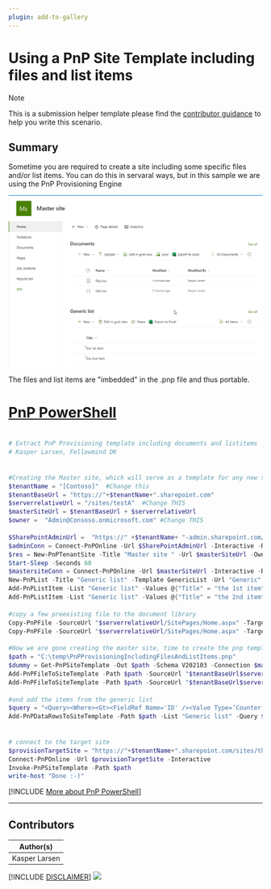 ```yaml
---
plugin: add-to-gallery
---
```


# Using a PnP Site Template including files and list items

> [!Note]
> This is a submission helper template please find the [contributor guidance](/docfx/contribute.md) to help you write this scenario.

## Summary

Sometime you are required to create a site including some specific files and/or list items. You can do this in servaral ways, but in this sample we are using the PnP Provisioning Engine

![Example Screenshot](assets/example.png)

The files and list items are "imbedded" in the .pnp file and thus portable.

# [PnP PowerShell](#tab/pnpps)

```powershell

# Extract PnP Provisioning template including documents and listitems  , using PS7.3 and PnP.Powershell 1.12*
# Kasper Larsen, Fellowmind DK


#Creating the Master site, which will serve as a template for any new site 
$tenantName = "[Contoso]"  #Change this
$tenantBaseUrl = "https://"+$tenantName+".sharepoint.com"
$serverrelativeUrl = "/sites/testA"  #Change THIS
$masterSiteUrl = $tenantBaseUrl + $serverrelativeUrl
$owner =  "Admin@Consoso.onmicrosoft.com" #Change THIS

$SharePointAdminUrl =  "https://" +$tenantName+ "-admin.sharepoint.com/" 
$adminConn = Connect-PnPOnline -Url $SharePointAdminUrl -Interactive -ReturnConnection
$res = New-PnPTenantSite -Title "Master site " -Url $masterSiteUrl -Owner $owner -TimeZone 3 -Connection $adminConn -Template "STS#3"
Start-Sleep -Seconds 60
$mastersiteConn = Connect-PnPOnline -Url $masterSiteUrl -Interactive -ReturnConnection
New-PnPList -Title "Generic list" -Template GenericList -Url "Generic" -Connection $mastersiteConn
Add-PnPListItem -List "Generic list" -Values @{"Title" = "the 1st item"} -Connection $mastersiteConn
Add-PnPListItem -List "Generic list" -Values @{"Title" = "the 2nd item"} -Connection $mastersiteConn

#copy a few preexisting file to the document library
Copy-PnPFile -SourceUrl "$serverrelativeUrl/SitePages/Home.aspx" -TargetUrl "$serverrelativeUrl/Shared Documents/file1.txt" -Overwrite -Force -Connection $mastersiteConn
Copy-PnPFile -SourceUrl "$serverrelativeUrl/SitePages/Home.aspx" -TargetUrl "$serverrelativeUrl/Shared Documents/file2.txt" -Overwrite -Force -Connection $mastersiteConn

#Now we are gone creating the master site, time to create the pnp template and add some files 
$path = "C:\temp\PnPProvisioningIncludingFilesAndListItems.pnp"
$dummy = Get-PnPSiteTemplate -Out $path -Schema V202103 -Connection $mastersiteConn -force -ExcludeHandlers Navigation, SiteSecurity 
Add-PnPFileToSiteTemplate -Path $path -SourceUrl "$tenantBaseUrl$serverrelativeUrl/Shared%20Documents/file1.txt" -Container "Shared Documents" -FileOverwrite  -Connection $mastersiteConn
Add-PnPFileToSiteTemplate -Path $path -SourceUrl "$tenantBaseUrl$serverrelativeUrl/Shared%20Documents/file2.txt"  -Container "Shared Documents" -FileOverwrite  -Connection $mastersiteConn

#and add the items from the generic list
$query = "<Query><Where><Gt><FieldRef Name='ID' /><Value Type=’Counter’>0</Value></Gt></Where></Query>"
Add-PnPDataRowsToSiteTemplate -Path $path -List "Generic list" -Query $query -Connection $mastersiteConn


# connect to the target site
$provisionTargetSite = "https://"+$tenantName+".sharepoint.com/sites/thenewsite"  #Change THIS
Connect-PnPOnline -Url $provisionTargetSite -Interactive
Invoke-PnPSiteTemplate -Path $path
write-host "Done :-)"

```
[!INCLUDE [More about PnP PowerShell](../../docfx/includes/MORE-PNPPS.md)]
***


## Contributors

| Author(s) |
|-----------|
| Kasper Larsen |

[!INCLUDE [DISCLAIMER](../../docfx/includes/DISCLAIMER.md)]
<img src="https://m365-visitor-stats.azurewebsites.net/script-samples/scripts/spo-apply-pnptemplate-with-files-and-listitems" aria-hidden="true" />
